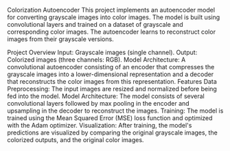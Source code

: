 Colorization Autoencoder
This project implements an autoencoder model for converting grayscale images into color images. The model is built using convolutional layers and trained on a dataset of grayscale and corresponding color images. The autoencoder learns to reconstruct color images from their grayscale versions.

Project Overview
Input: Grayscale images (single channel).
Output: Colorized images (three channels: RGB).
Model Architecture: A convolutional autoencoder consisting of an encoder that compresses the grayscale images into a lower-dimensional representation and a decoder that reconstructs the color images from this representation.
Features
Data Preprocessing: The input images are resized and normalized before being fed into the model.
Model Architecture: The model consists of several convolutional layers followed by max pooling in the encoder and upsampling in the decoder to reconstruct the images.
Training: The model is trained using the Mean Squared Error (MSE) loss function and optimized with the Adam optimizer.
Visualization: After training, the model's predictions are visualized by comparing the original grayscale images, the colorized outputs, and the original color images.
